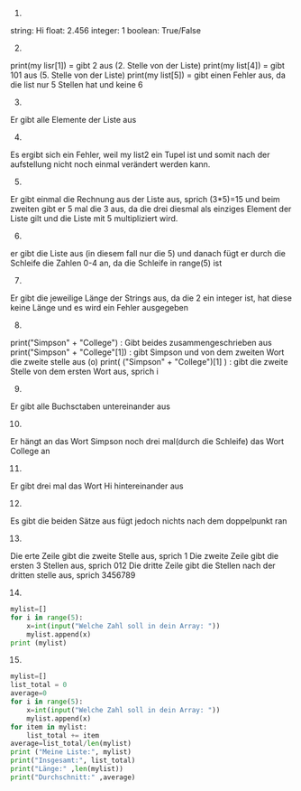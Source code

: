 1)
string: Hi
float: 2.456
integer: 1
boolean: True/False

2)
print(my lisr[1]) = gibt 2 aus (2. Stelle von der Liste)
print(my list[4]) = gibt 101 aus (5. Stelle von der Liste)
print(my list[5]) = gibt einen Fehler aus, da die list nur 5 Stellen hat und keine 6

3)
Er gibt alle Elemente der Liste aus

4)
Es ergibt sich ein Fehler, weil my list2 ein Tupel ist und somit nach der aufstellung nicht noch einmal verändert werden kann.

5)
Er gibt einmal die Rechnung aus der Liste aus, sprich (3*5)=15 und beim zweiten gibt er 5 mal die 3 aus, da die drei diesmal als einziges Element der Liste gilt und die Liste mit 5 multipliziert wird.

6)
er gibt die Liste aus (in diesem fall nur die 5) und danach fügt er durch die Schleife die Zahlen 0-4 an, da die Schleife in range(5) ist

7)
Er gibt die jeweilige Länge der Strings aus, da die 2 ein integer ist, hat diese keine Länge und es wird ein Fehler ausgegeben

8)
print("Simpson" + "College") : Gibt beides zusammengeschrieben aus
print("Simpson" + "College"[1]) : gibt Simpson und von dem zweiten Wort die zweite stelle aus (o)
print( ("Simpson" + "College")[1] ) : gibt die zweite Stelle von dem ersten Wort aus, sprich i

9)
Er gibt alle Buchsctaben untereinander aus

10)
Er hängt an das Wort Simpson noch drei mal(durch die Schleife) das Wort College an 

11)
Er gibt drei mal das Wort Hi hintereinander aus

12)
Es gibt die beiden Sätze aus fügt jedoch nichts nach dem doppelpunkt ran

13)
Die erte Zeile gibt die zweite Stelle aus, sprich 1
Die zweite Zeile gibt die ersten 3 Stellen aus, sprich 012
Die dritte Zeile gibt die Stellen nach der dritten stelle aus, sprich 3456789

14)
```Python
mylist=[]
for i in range(5):
    x=int(input("Welche Zahl soll in dein Array: "))
    mylist.append(x)
print (mylist)
```

15)
```Python
mylist=[]
list_total = 0
average=0
for i in range(5):
    x=int(input("Welche Zahl soll in dein Array: "))
    mylist.append(x)
for item in mylist:
    list_total += item
average=list_total/len(mylist)
print ("Meine Liste:", mylist)
print("Insgesamt:", list_total)
print("Länge:" ,len(mylist))
print("Durchschnitt:" ,average)
```